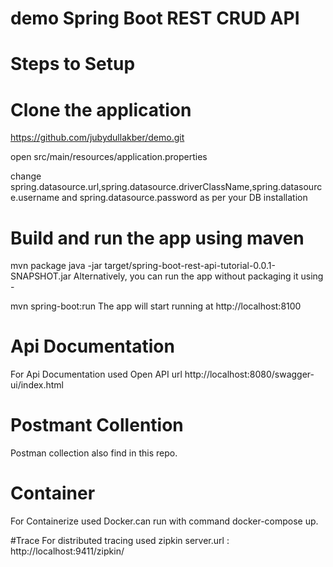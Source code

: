 # demo  Spring Boot REST CRUD API

# Steps to Setup
# Clone the application
https://github.com/jubydullakber/demo.git

open src/main/resources/application.properties

change spring.datasource.url,spring.datasource.driverClassName,spring.datasource.username and spring.datasource.password as per your DB installation

# Build and run the app using maven

  mvn package
  java -jar target/spring-boot-rest-api-tutorial-0.0.1-SNAPSHOT.jar
  Alternatively, you can run the app without packaging it using -

  mvn spring-boot:run
  The app will start running at http://localhost:8100

# Api Documentation
 For Api Documentation used Open API url http://localhost:8080/swagger-ui/index.html

# Postmant Collention
 Postman collection also find in this repo.

# Container
For Containerize used Docker.can run with command docker-compose up.

#Trace
For distributed tracing used zipkin server.url : http://localhost:9411/zipkin/

